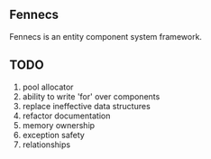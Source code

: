 ## Fennecs

Fennecs is an entity component system framework.

## TODO

1. pool allocator
2. ability to write 'for' over components
3. replace ineffective data structures
4. refactor documentation
5. memory ownership
6. exception safety
7. relationships
